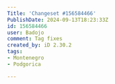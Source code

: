 ```yaml
---
Title: 'Changeset #156584466'
PublishDate: 2024-09-13T18:23:33Z
id: 156584466
user: Badojo
comment: Tag fixes
created_by: iD 2.30.2
tags:
- Montenegro
- Podgorica

---
```

